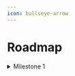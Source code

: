 ```yaml
---
icon: bullseye-arrow
---
```


# Roadmap

<details>

<summary>Milestone 1</summary>

* **Authentication:**
  * Login/Registration via Google OAuth
  * Logout
* **Map:**
  * Single map
* **Battle:**
  * Create new battle
  * Realtime server/client communication
    * Preparation state:
      * Awaiting users
      * Assigning crews by battle owner
    * Active state:
      * Crews sequence of actions&#x20;
        * Captain announces the course or activates a system
        * Opponent radio operator traces the course
        * First mate advances a system (Torpedo, Sonar)
        * Engineer selects a breakdown in the corresponding course (circuits only have weaponry, detection and reactor)

</details>
